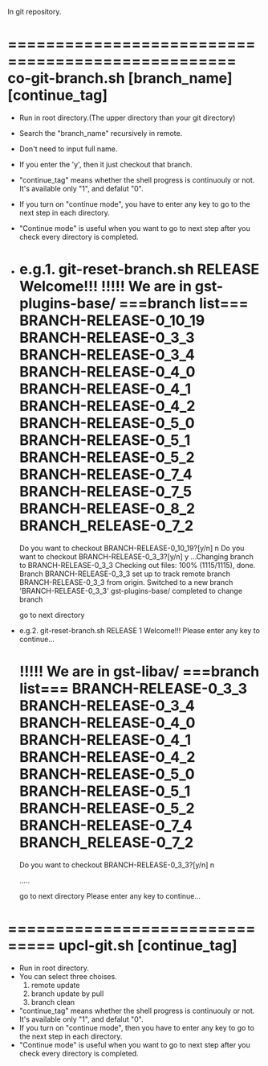In git repository.

==================================================
  co-git-branch.sh [branch_name] [continue_tag] 
==================================================
  - Run in root directory.(The upper directory than your git directory)
  - Search the "branch_name" recursively in remote.
  - Don't need to input full name.
  - If you enter the 'y', then it just checkout that branch.
  - "continue_tag" means whether the shell progress is continuouly or not. It's available only "1", and defalut "0".
  - If you turn on "continue mode", you have to enter any key to go to the next step in each directory. 
  - "Continue mode" is useful when you want to go to next step after you check every directory is completed. 
  - e.g.1.
      git-reset-branch.sh RELEASE
      Welcome!!!
      !!!!! We are in gst-plugins-base/
      ===branch list===
      BRANCH-RELEASE-0_10_19
      BRANCH-RELEASE-0_3_3
      BRANCH-RELEASE-0_3_4
      BRANCH-RELEASE-0_4_0
      BRANCH-RELEASE-0_4_1
      BRANCH-RELEASE-0_4_2
      BRANCH-RELEASE-0_5_0
      BRANCH-RELEASE-0_5_1
      BRANCH-RELEASE-0_5_2
      BRANCH-RELEASE-0_7_4
      BRANCH-RELEASE-0_7_5
      BRANCH-RELEASE-0_8_2
      BRANCH_RELEASE-0_7_2
      =================
      Do you want to checkout BRANCH-RELEASE-0_10_19?[y/n]
      n
      Do you want to checkout BRANCH-RELEASE-0_3_3?[y/n]
      y
      ...Changing branch to BRANCH-RELEASE-0_3_3
      Checking out files: 100% (1115/1115), done.
      Branch BRANCH-RELEASE-0_3_3 set up to track remote branch BRANCH-RELEASE-0_3_3 from origin.
      Switched to a new branch 'BRANCH-RELEASE-0_3_3'
      gst-plugins-base/ completed to change branch

      go to next directory


  - e.g.2.
      git-reset-branch.sh RELEASE 1
      Welcome!!!
      Please enter any key to continue...

      !!!!! We are in gst-libav/
      ===branch list===
      BRANCH-RELEASE-0_3_3
      BRANCH-RELEASE-0_3_4
      BRANCH-RELEASE-0_4_0
      BRANCH-RELEASE-0_4_1
      BRANCH-RELEASE-0_4_2
      BRANCH-RELEASE-0_5_0
      BRANCH-RELEASE-0_5_1
      BRANCH-RELEASE-0_5_2
      BRANCH-RELEASE-0_7_4
      BRANCH_RELEASE-0_7_2
      =================
      Do you want to checkout BRANCH-RELEASE-0_3_3?[y/n]
      n

      .....

      go to next directory
      Please enter any key to continue...

===============================
  upcl-git.sh [continue_tag]
===============================
  - Run in root directory.
  - You can select three choises.
    1. remote update
    2. branch update by pull 
    3. branch clean
  - "continue_tag" means whether the shell progress is continuouly or not. It's available only "1", and defalut "0".
  - If you turn on "continue mode", then you have to enter any key to go to the next step in each directory. 
  - "Continue mode" is useful when you want to go to next step after you check every directory is completed. 

